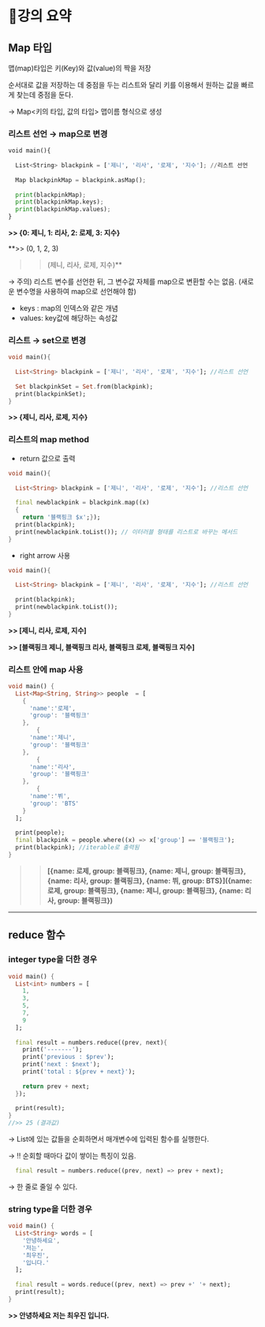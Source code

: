 


# 📒강의 요약
## Map 타입

<aside>


맵(map)타입은 키(Key)와 값(value)의 짝을 저장

 순서대로 값을 저장하는 데 중점을 두는 리스트와 달리 키를 이용해서 원하는 값을 빠르게 찾는데 중점을 둔다. 

→ Map<키의 타입, 값의 타입> 맵이름 형식으로 생성

</aside>

### 리스트 선언 → map으로 변경

```python
void main(){
  
  List<String> blackpink = ['제니', '리사', '로제', '지수']; //리스트 선언
  
  Map blackpinkMap = blackpink.asMap();
  
  print(blackpinkMap);
  print(blackpinkMap.keys);
  print(blackpinkMap.values);
}
```

**>> {0: 제니, 1: 리사, 2: 로제, 3: 지수}**

**>> (0, 1, 2, 3)
>> (제니, 리사, 로제, 지수)**

→ 주의) 리스트 변수를 선언한 뒤, 그 변수값 자체를 map으로 변환할 수는 없음. (새로운 변수명을 사용하여 map으로 선언해야 함)

- keys : map의 인덱스와 같은 개념
- values: key값에 해당하는 속성값

### 리스트 → set으로 변경

```dart
void main(){
  
  List<String> blackpink = ['제니', '리사', '로제', '지수']; //리스트 선언
  
  Set blackpinkSet = Set.from(blackpink);
  print(blackpinkSet);
}
```

**>> {제니, 리사, 로제, 지수}**

### 리스트의 map method

- return 값으로 출력

```dart
void main(){
  
  List<String> blackpink = ['제니', '리사', '로제', '지수']; //리스트 선언
  
  final newblackpink = blackpink.map((x)
  {
    return '블랙핑크 $x';});
  print(blackpink);
  print(newblackpink.toList()); // 이터러블 형태를 리스트로 바꾸는 메서드
}
```

- right arrow 사용

```dart
void main(){
  
  List<String> blackpink = ['제니', '리사', '로제', '지수']; //리스트 선언
  
  print(blackpink);
  print(newblackpink.toList());
}
```

**>> [제니, 리사, 로제, 지수]**

**>> [블랙핑크 제니, 블랙핑크 리사, 블랙핑크 로제, 블랙핑크 지수]**

### 리스트 안에 map 사용

```dart
void main() {
  List<Map<String, String>> people  = [
    {
      'name':'로제',
      'group': '블랙핑크'
    },
        {
      'name':'제니',
      'group': '블랙핑크'
    },
        {
      'name':'리사',
      'group': '블랙핑크'
    },
        {
      'name':'뷔',
      'group': 'BTS'
    }
  ];
  
  print(people);
  final blackpink = people.where((x) => x['group'] == '블랙핑크');
  print(blackpink); //iterable로 출력됨
}

```

>> **[{name: 로제, group: 블랙핑크}, {name: 제니, group: 블랙핑크}, {name: 리사, group: 블랙핑크}, {name: 뷔, group: BTS}]({name: 로제, group: 블랙핑크}, {name: 제니, group: 블랙핑크}, {name: 리사, group: 블랙핑크})**

---

## reduce 함수

<aside>

</aside>

### integer type을 더한 경우

```dart
void main() {
  List<int> numbers = [
    1,
    3,
    5,
    7,
    9
  ];
  
  final result = numbers.reduce((prev, next){
    print('-------');
    print('previous : $prev');
    print('next : $next');
    print('total : ${prev + next}');
    
    return prev + next;
  });
  
  print(result);
}
//>> 25 (결과값)
```

→ List에 있는 값들을 순회하면서 매개변수에 입력된 함수를 실행한다. 

→ ‼️ 순회할 때마다 값이 쌓이는 특징이 있음. 

```dart
  final result = numbers.reduce((prev, next) => prev + next);
```

→ 한 줄로 줄일 수 있다. 

### string type을 더한 경우

```dart
void main() {
  List<String> words = [
    '안녕하세요',
    '저는',
    '최우진',
    '입니다.'
  ];
  
  final result = words.reduce((prev, next) => prev +' '+ next);
  print(result);
}
```

**>> 안녕하세요 저는 최우진 입니다.**
